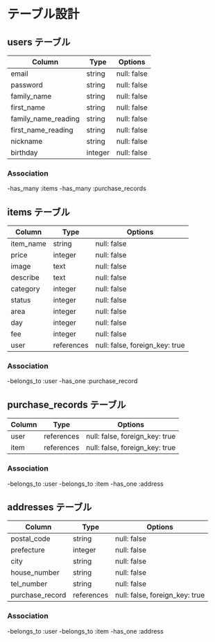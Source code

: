 # テーブル設計

## users テーブル

| Column              | Type    | Options     |
| ------------------- | ------- | ----------- |
| email               | string  | null: false |
| password            | string  | null: false |
| family_name         | string  | null: false |
| first_name          | string  | null: false |
| family_name_reading | string  | null: false |
| first_name_reading  | string  | null: false |
| nickname            | string  | null: false |
| birthday            | integer | null: false |

### Association

-has_many :items
-has_many :purchase_records


## items テーブル

| Column    | Type       | Options                        |
| --------- | ---------- | ------------------------------ |
| item_name | string     | null: false                    |
| price     | integer    | null: false                    |
| image     | text       | null: false                    |
| describe  | text       | null: false                    |
| category  | integer    | null: false                    |
| status    | integer    | null: false                    |
| area      | integer    | null: false                    |
| day       | integer    | null: false                    |
| fee       | integer    | null: false                    |
| user      | references | null: false, foreign_key: true |

### Association

-belongs_to :user
-has_one :purchase_record


## purchase_records テーブル

| Column    | Type       | Options                        |
| --------- | ---------- | ------------------------------ |
| user      | references | null: false, foreign_key: true |
| item      | references | null: false, foreign_key: true |

### Association

-belongs_to :user
-belongs_to :item
-has_one :address


## addresses テーブル

| Column          | Type       | Options                        |
| --------------- | ---------- | ------------------------------ |
| postal_code     | string     | null: false                    |
| prefecture      | integer    | null: false                    |
| city            | string     | null: false                    |
| house_number    | string     | null: false                    |
| tel_number      | string     | null: false                    |
| purchase_record | references | null: false, foreign_key: true |

### Association

-belongs_to :user
-belongs_to :item
-has_one :address